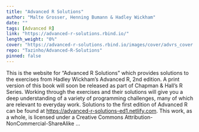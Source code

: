 ```yaml
---
title: "Advanced R Solutions"
author: "Malte Grosser, Henning Bumann & Hadley Wickham"
date: ""
tags: [Advanced R]
link: "https://advanced-r-solutions.rbind.io/"
length_weight: "0%"
cover: "https://advanced-r-solutions.rbind.io/images/cover/advrs_cover.png"
repo: "Tazinho/Advanced-R-Solutions"
pinned: false
---
```


This is the website for “Advanced R Solutions” which provides solutions to the exercises from Hadley Wickham’s Advanced R, 2nd edition. A print version of this book will soon be released as part of Chapman & Hall’s R Series. Working through the exercises and their solutions will give you a deep understanding of a variety of programming challenges, many of which are relevant to everyday work. Solutions to the first edition of Advanced R can be found at https://advanced-r-solutions-ed1.netlify.com. This work, as a whole, is licensed under a Creative Commons Attribution-NonCommercial-ShareAlike ...
